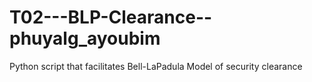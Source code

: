 # T02---BLP-Clearance--phuyalg_ayoubim
Python script that facilitates Bell-LaPadula Model of security clearance
